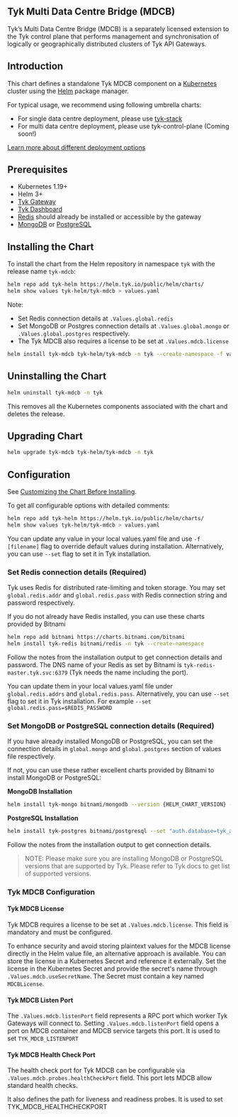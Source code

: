 ## Tyk Multi Data Centre Bridge (MDCB)

Tyk’s Multi Data Centre Bridge (MDCB) is a separately licensed extension to the Tyk control plane that performs management 
and synchronisation of logically or geographically distributed clusters of Tyk API Gateways. 

## Introduction
This chart defines a standalone Tyk MDCB component on a [Kubernetes](https://kubernetes.io/) cluster using the [Helm](https://helm.sh/) package manager.

For typical usage, we recommend using following umbrella charts:
* For single data centre deployment, please use [tyk-stack](https://github.com/TykTechnologies/tyk-charts/tree/main/tyk-stack)
* For multi data centre deployment, please use tyk-control-plane (Coming soon!)

[Learn more about different deployment options](https://tyk.io/docs/apim/)

## Prerequisites
* Kubernetes 1.19+
* Helm 3+
* [Tyk Gateway](../tyk-gateway)
* [Tyk Dashboard](../tyk-dashboard)
* [Redis](https://tyk.io/docs/planning-for-production/redis/) should already be installed or accessible by the gateway
*  [MongoDB](https://tyk.io/docs/planning-for-production/database-settings/mongodb/) or [PostgreSQL](https://tyk.io/docs/planning-for-production/database-settings/postgresql/)


## Installing the Chart

To install the chart from the Helm repository in namespace `tyk` with the release name `tyk-mdcb`:

```bash
helm repo add tyk-helm https://helm.tyk.io/public/helm/charts/
helm show values tyk-helm/tyk-mdcb > values.yaml
```

Note:
* Set Redis connection details at `.Values.global.redis`
* Set MongoDB or Postgres connection details at `.Values.global.mongo` or `.Values.global.postgres` respectively.
* The Tyk MDCB also requires a license to be set at `.Values.mdcb.license`

```bash
helm install tyk-mdcb tyk-helm/tyk-mdcb -n tyk --create-namespace -f values.yaml
```

## Uninstalling the Chart

```bash
helm uninstall tyk-mdcb -n tyk
```

This removes all the Kubernetes components associated with the chart and deletes the release.

## Upgrading Chart

```bash
helm upgrade tyk-mdcb tyk-helm/tyk-mdcb -n tyk
```

## Configuration
See [Customizing the Chart Before Installing](https://helm.sh/docs/intro/using_helm/#customizing-the-chart-before-installing).

To get all configurable options with detailed comments:

```bash
helm repo add tyk-helm https://helm.tyk.io/public/helm/charts/
helm show values tyk-helm/tyk-mdcb > values.yaml
```

You can update any value in your local values.yaml file and use `-f [filename]` flag to override default values during installation.
Alternatively, you can use `--set` flag to set it in Tyk installation.

### Set Redis connection details (Required)
Tyk uses Redis for distributed rate-limiting and token storage.
You may set `global.redis.addr` and `global.redis.pass` with Redis connection string and password respectively.

If you do not already have Redis installed, you can use these charts provided by Bitnami

```bash
helm repo add bitnami https://charts.bitnami.com/bitnami
helm install tyk-redis bitnami/redis -n tyk --create-namespace
```

Follow the notes from the installation output to get connection details and password.
The DNS name of your Redis as set by Bitnami is `tyk-redis-master.tyk.svc:6379` (Tyk needs the name including the port).

You can update them in your local values.yaml file under `global.redis.addrs` and `global.redis.pass`.
Alternatively, you can use `--set` flag to set it in Tyk installation. For example `--set global.redis.pass=$REDIS_PASSWORD`

### Set MongoDB or PostgreSQL connection details (Required)
If you have already installed MongoDB or PostgreSQL, you can set the connection details in `global.mongo` and `global.postgres` section of values file respectively.

If not, you can use these rather excellent charts provided by Bitnami to install MongoDB or PostgreSQL:

**MongoDB Installation**

```bash
helm install tyk-mongo bitnami/mongodb --version {HELM_CHART_VERSION} --set "replicaSet.enabled=true" -n tyk
```

**PostgreSQL Installation**
```bash
helm install tyk-postgres bitnami/postgresql --set "auth.database=tyk_analytics" -n tyk
```

Follow the notes from the installation output to get connection details.

>NOTE: Please make sure you are installing MongoDB or PostgreSQL versions that are supported by Tyk. Please refer to Tyk docs to get list of supported versions.

### Tyk MDCB Configuration

#### Tyk MDCB License

Tyk MDCB requires a license to be set at `.Values.mdcb.license`. This field is mandatory and must be configured.

To enhance security and avoid storing plaintext values for the MDCB license directly in the Helm value file,
an alternative approach is available. You can store the license in a Kubernetes Secret and reference it externally. 
Set the license in the Kubernetes Secret and provide the secret's name through `.Values.mdcb.useSecretName`. 
The Secret must contain a key named `MDCBLicense`.

#### Tyk MDCB Listen Port

The `.Values.mdcb.listenPort` field represents a RPC port which worker Tyk Gateways will connect to.
Setting `.Values.mdcb.listenPort` field opens a port on MDCB container and MDCB service targets this port.
It is used to set `TYK_MDCB_LISTENPORT`

#### Tyk MDCB Health Check Port
The health check port for Tyk MDCB can be configurable via `.Values.mdcb.probes.healthCheckPort` field.  This port lets MDCB allow standard health checks.

It also defines the path for liveness and readiness probes.
It is used to set TYK_MDCB_HEALTHCHECKPORT
